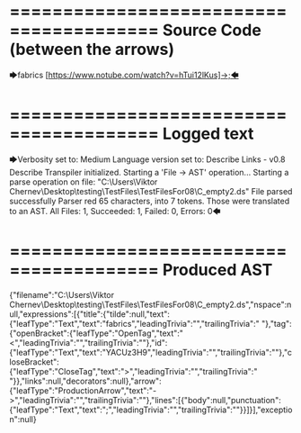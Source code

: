 ========================================
Source Code (between the arrows)
========================================

🡆fabrics <YACUz3H9> [https://www.notube.com/watch?v=hTui12lKus]->;🡄

========================================
Logged text
========================================

🡆Verbosity set to: Medium
Language version set to: Describe Links - v0.8
Describe Transpiler initialized.
Starting a 'File -> AST' operation...
Starting a parse operation on file: "C:\Users\Viktor Chernev\Desktop\testing\TestFiles\TestFilesFor08\C_empty2.ds"
File parsed successfully
Parser red 65 characters, into 7 tokens.
Those were translated to an AST.
All Files: 1, Succeeded: 1, Failed: 0, Errors: 0🡄

========================================
Produced AST
========================================

{"filename":"C:\\Users\\Viktor Chernev\\Desktop\\testing\\TestFiles\\TestFilesFor08\\C_empty2.ds","nspace":null,"expressions":[{"title":{"tilde":null,"text":{"leafType":"Text","text":"fabrics","leadingTrivia":"","trailingTrivia":" "},"tag":{"openBracket":{"leafType":"OpenTag","text":"<","leadingTrivia":"","trailingTrivia":""},"id":{"leafType":"Text","text":"YACUz3H9","leadingTrivia":"","trailingTrivia":""},"closeBracket":{"leafType":"CloseTag","text":">","leadingTrivia":"","trailingTrivia":" "}},"links":null,"decorators":null},"arrow":{"leafType":"ProductionArrow","text":"->","leadingTrivia":"","trailingTrivia":""},"lines":[{"body":null,"punctuation":{"leafType":"Text","text":";","leadingTrivia":"","trailingTrivia":""}}]}],"exception":null}